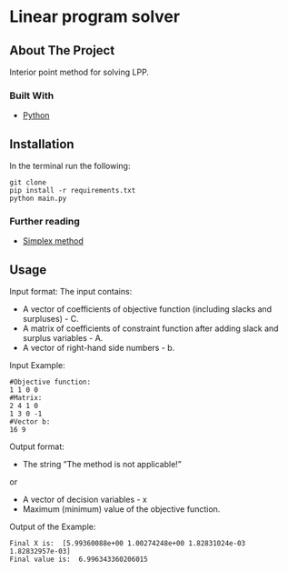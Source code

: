 # Linear program solver

<!-- ABOUT THE PROJECT -->
## About The Project
Interior point method for solving LPP.

### Built With

* [Python](https://www.python.org/)

<!-- GETTING STARTED -->
## Installation
In the terminal run the following:

    git clone 
    pip install -r requirements.txt
    python main.py

### Further reading
* [Simplex method](https://en.wikipedia.org/wiki/Simplex_algorithm)


<!-- USAGE EXAMPLES -->
## Usage
Input format:
The input contains:
* A vector of coefficients of objective function (including slacks and surpluses) - C.
* A matrix of coefficients of constraint function after adding slack and surplus variables - A.
* A vector of right-hand side numbers - b.

Input Example:

    #Objective function:
    1 1 0 0
    #Matrix:
    2 4 1 0
    1 3 0 -1
    #Vector b:
    16 9

Output format:
* The string ”The method is not applicable!”

or
* A vector of decision variables - x
* Maximum (minimum) value of the objective function.

Output of the Example:
    
    Final X is:  [5.99360088e+00 1.00274248e+00 1.82831024e-03 1.82832957e-03]
    Final value is:  6.996343360206015


